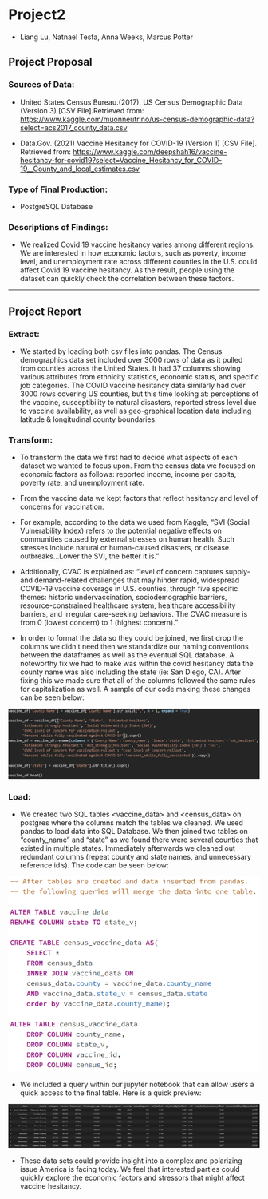 # Project2

* Liang Lu, Natnael Tesfa, Anna Weeks, Marcus Potter



## Project Proposal

### Sources of Data:
* United States Census Bureau.(2017). US Census Demographic Data (Version 3) [CSV File].Retrieved from: https://www.kaggle.com/muonneutrino/us-census-demographic-data?select=acs2017_county_data.csv

* Data.Gov. (2021) Vaccine Hesitancy for COVID-19 (Version 1) [CSV File]. Retrieved from:
https://www.kaggle.com/deepshah16/vaccine-hesitancy-for-covid19?select=Vaccine_Hesitancy_for_COVID-19__County_and_local_estimates.csv

### Type of Final Production:
* PostgreSQL Database

### Descriptions of Findings:
* We realized Covid 19 vaccine hesitancy varies among different regions. We are interested in how economic factors, such as poverty, income level, and unemployment rate across different counties in the U.S. could affect Covid 19 vaccine hesitancy. As the result, people using the dataset can quickly check the correlation between these factors.

___________________________



## Project Report

### Extract:
* We started by loading both csv files into pandas. The Census demographics data set included over 3000 rows of data as it pulled from counties across the United States. It had 37 columns showing various attributes from ethnicity statistics, economic status, and specific job categories. The COVID vaccine hesitancy data similarly had over 3000 rows covering US counties, but this time looking at: perceptions of the vaccine, susceptibility to natural disasters, reported stress level due to vaccine availability, as well as geo-graphical location data including latitude & longitudinal county boundaries.

### Transform:
* To transform the data we first had to decide what aspects of each dataset we wanted to focus upon. From the census data we focused on economic factors as follows: reported income, income per capita, poverty rate, and unemployment rate. 

* From the vaccine data we kept factors that reflect hesitancy and level of concerns for vaccination. 

* For example, according to the data we used from Kaggle, “SVI (Social Vulnerability Index) refers to the potential negative effects on communities caused by external stresses on human health. Such stresses include natural or human-caused disasters, or disease outbreaks...Lower the SVI, the better it is.” 

* Additionally, CVAC is explained as: “level of concern captures supply- and demand-related challenges that may hinder rapid, widespread COVID-19 vaccine coverage in U.S. counties, through five specific themes: historic undervaccination, sociodemographic barriers, resource-constrained healthcare system, healthcare accessibility barriers, and irregular care-seeking behaviors. The CVAC measure is from 0 (lowest concern) to 1 (highest concern).”

* In order to format the data so they could be joined, we first drop the columns we didn’t need then we standardize our naming conventions between the dataframes as well as the eventual SQL database. A noteworthy fix we had to make was within the covid hesitancy data the county name was also including the state (ie: San Diego, CA). After fixing this we made sure that all of the columns followed the same rules for capitalization as well. A sample of our code making these changes can be seen below:

![jupyter notebook image](Images/jupyter_pic.PNG "jupyter notebook image")


### Load:
* We created two SQL tables <vaccine_data> and <census_data> on postgres where the columns match the tables we cleaned. We used pandas to load data into SQL Database. We then joined two tables on “county_name” and “state” as we found there were several counties that existed in multiple states. Immediately afterwards we cleaned out redundant columns (repeat county and state names, and unnecessary reference id’s). The code can be seen below: 

![postgres query](Images/postgres_pic.PNG "postgres query image")


* We included a query within our jupyter notebook that can allow users a quick access to the final table. Here is a quick preview:

![Final DataFrame](Images/finalframe_pic.PNG "Final DataFrame")

* These data sets could provide insight into a complex and polarizing issue America is facing today. We feel that interested parties could quickly explore the economic factors and stressors that might affect vaccine hesitancy.

